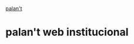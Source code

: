 [palan't](https://page-of-pages.github.io/institucional/)
# palan't web institucional 

<!-- This project is a bank website landing page built using React, and Tailwind. It provides a modern and responsive design for showcasing bank's services and attracting potential customers.

## Features

- Responsive layout for seamless viewing on various devices.
- Clean and intuitive user interface for easy navigation.
- Interactive elements to engage users and provide a dynamic experience.
- Integration with React for efficient component-based development.
- Utilization of Tailwind CSS for rapid styling and customization.
- Fast development and build process with Vite.


<img src='https://i.postimg.cc/cHyqTBXy/npbank.png' alt='carhub1'/>
<img src='https://i.postimg.cc/YSmK1sNz/npbank2.png' alt='carhub2'/> -->
